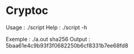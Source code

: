 # Cryptoc

Usage : ./script <hash>
Help : ./script -h
  
Exemple : ./a.out sha256
  Output : 5baa61e4c9b93f3f0682250b6cf8331b7ee68fd8
